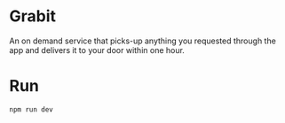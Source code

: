 # Grabit
An on demand service that picks-up anything you requested through the app and delivers it to your door within one hour.

# Run
```npm run dev```
